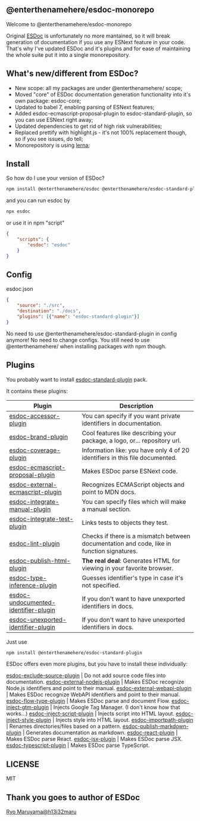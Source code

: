 ## @enterthenamehere/esdoc-monorepo

Welcome to @enterthenamehere/esdoc-monorepo

Original [ESDoc](https://github.com/esdoc/esdoc) is unfortunately no more mantained, so it will break generation of documentation if you use any ESNext feature in your code. That's why I've updated ESDoc and it's plugins and for ease of maintaining the whole suite put it into a single monorepository.

## What's new/different from ESDoc?
* New scope: all my packages are under @enterthenamehere/ scope;
* Moved "core" of ESDoc documentation generation functionality into it's own package: esdoc-core;
* Updated to babel 7, enabling parsing of ESNext features;
* Added esdoc-ecmascript-proposal-plugin to esdoc-standard-plugin, so you can use ESNext right away;
* Updated dependencies to get rid of high risk vulnerabilities;
* Replaced prettify with highlight.js - it's not 100% replacement though, so if you see issues, do tell;
* Monorepository is using [lerna](https://github.com/lerna/lerna);

## Install
So how do I use your version of ESDoc?
```bash
npm install @enterthenamehere/esdoc @enterthenamehere/esdoc-standard-plugin
```

and you can run esdoc by
```bash
npx esdoc
```
or use it in npm "script"
```json
{
    "scripts": {
        "esdoc": "esdoc"
    }
}
```

## Config
esdoc.json
```json
{
    "source": "./src",
    "destination": "./docs",
    "plugins": [{"name": "esdoc-standard-plugin"}]
}
```

No need to use @enterthenamehere/esdoc-standard-plugin in config anymore! No need to change configs. 
You still need to use @enterthenamehere/ when installing packages with npm though.

## Plugins
You probably want to install [esdoc-standard-plugin](https://github.com/EnterTheNameHere/esdoc-monorepo/tree/main/packages/esdoc-standard-plugin) pack.

It contains these plugins:

Plugin | Description
---------------- | ---------------
[esdoc-accessor-plugin](https://github.com/EnterTheNameHere/esdoc-monorepo/tree/main/packages/esdoc-accessor-plugin) | You can specify if you want private identifiers in documentation.
[esdoc-brand-plugin](https://github.com/EnterTheNameHere/esdoc-monorepo/tree/main/packages/esdoc-brand-plugin) | Cool features like describing your package, a logo, or... repository url.
[esdoc-coverage-plugin](https://github.com/EnterTheNameHere/esdoc-monorepo/tree/main/packages/esdoc-coverage-plugin) | Information like: you have only 4 of 20 identifiers in this file documented.
[esdoc-ecmascript-proposal-plugin](https://github.com/EnterTheNameHere/esdoc-monorepo/tree/main/packages/esdoc-ecmascript-proposal-plugin) | Makes ESDoc parse ESNext code.
[esdoc-external-ecmascript-plugin](https://github.com/EnterTheNameHere/esdoc-monorepo/tree/main/packages/esdoc-external-ecmascript-plugin) | Recognizes ECMAScript objects and point to MDN docs.
[esdoc-integrate-manual-plugin](https://github.com/EnterTheNameHere/esdoc-monorepo/tree/main/packages/esdoc-integrate-manual-plugin) | You can specify files which will make a manual section.
[esdoc-integrate-test-plugin](https://github.com/EnterTheNameHere/esdoc-monorepo/tree/main/packages/esdoc-integrate-test-plugin) | Links tests to objects they test.
[esdoc-lint-plugin](https://github.com/EnterTheNameHere/esdoc-monorepo/tree/main/packages/esdoc-lint-plugin) | Checks if there is a mismatch between documentation and code, like in function signatures.
[esdoc-publish-html-plugin](https://github.com/EnterTheNameHere/esdoc-monorepo/tree/main/packages/esdoc-publish-html-plugin) | **The real deal**: Generates HTML for viewing in your favorite browser.
[esdoc-type-inference-plugin](https://github.com/EnterTheNameHere/esdoc-monorepo/tree/main/packages/esdoc-type-inference-plugin) | Guesses identifier's type in case it's not specified.
[esdoc-undocumented-identifier-plugin](https://github.com/EnterTheNameHere/esdoc-monorepo/tree/main/packages/esdoc-undocumented-identifier-plugin) | If you don't want to have unexported identifiers in docs.
[esdoc-unexported-identifier-plugin](https://github.com/EnterTheNameHere/esdoc-monorepo/tree/main/packages/esdoc-unexported-identifier-plugin) | If you don't want to have unexported identifiers in docs.

Just use
```bash
npm install @enterthenamehere/esdoc-standard-plugin
```
 
 
 
 
ESDoc offers even more plugins, but you have to install these individually:

[esdoc-exclude-source-plugin](https://github.com/EnterTheNameHere/esdoc-monorepo/tree/main/packages/esdoc-exclude-source-plugin) | Do not add source code files into documentation.
[esdoc-external-nodejs-plugin](https://github.com/EnterTheNameHere/esdoc-monorepo/tree/main/packages/esdoc-external-nodejs-plugin) | Makes ESDoc recognize Node.js identifiers and point to their manual.
[esdoc-external-webapi-plugin](https://github.com/EnterTheNameHere/esdoc-monorepo/tree/main/packages/esdoc-external-webapi-plugin) | Makes ESDoc recognize WebAPI identifiers and point to their manual.
[esdoc-flow-type-plugin](https://github.com/EnterTheNameHere/esdoc-monorepo/tree/main/packages/esdoc-flow-type-plugin) | Makes ESDoc parse and document Flow.
[esdoc-inject-gtm-plugin](https://github.com/EnterTheNameHere/esdoc-monorepo/tree/main/packages/esdoc-inject-gtm-plugin) | Injects Google Tag Manager. (I don't know how that works...)
[esdoc-inject-script-plugin](https://github.com/EnterTheNameHere/esdoc-monorepo/tree/main/packages/esdoc-inject-script-plugin) | Injects script into HTML layout.
[esdoc-inject-style-plugin](https://github.com/EnterTheNameHere/esdoc-monorepo/tree/main/packages/esdoc-inject-style-plugin) | Injects style into HTML layout.
[esdoc-importpath-plugin](https://github.com/EnterTheNameHere/esdoc-monorepo/tree/main/packages/esdoc-importpath-plugin) | Renames directories/files based on a pattern.
[esdoc-publish-markdown-plugin](https://github.com/EnterTheNameHere/esdoc-monorepo/tree/main/packages/esdoc-publish-markdown-plugin) | Generates documentation as markdown.
[esdoc-react-plugin](https://github.com/EnterTheNameHere/esdoc-monorepo/tree/main/packages/esdoc-react-plugin) | Makes ESDoc parse React.
[esdoc-jsx-plugin](https://github.com/EnterTheNameHere/esdoc-monorepo/tree/main/packages/esdoc-jsx-plugin) | Makes ESDoc parse JSX.
[esdoc-typescript-plugin](https://github.com/EnterTheNameHere/esdoc-monorepo/tree/main/packages/esdoc-typescript-plugin) | Makes ESDoc parse TypeScript.

## LICENSE
MIT

## Thank you goes to author of ESDoc
[Ryo Maruyama@h13i32maru](https://github.com/h13i32maru)
